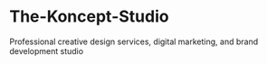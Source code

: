 # The-Koncept-Studio
Professional creative design services, digital marketing, and brand development studio
